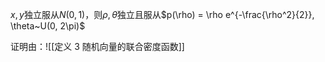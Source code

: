 $x, y$独立服从$N(0, 1)$，则$\rho, \theta$独立且服从$p(\rho) = \rho e^{-\frac{\rho^2}{2}}, \theta~U(0, 2\pi)$

证明由：![[定义 3 随机向量的联合密度函数]]